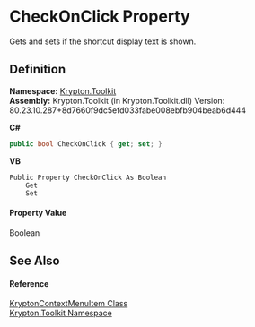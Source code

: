 # CheckOnClick Property


Gets and sets if the shortcut display text is shown.



## Definition
**Namespace:** <a href="79d2eac2-21f4-54ff-7552-b20c33c30600.md">Krypton.Toolkit</a>  
**Assembly:** Krypton.Toolkit (in Krypton.Toolkit.dll) Version: 80.23.10.287+8d7660f9dc5efd033fabe008ebfb904beab6d444

**C#**
``` C#
public bool CheckOnClick { get; set; }
```
**VB**
``` VB
Public Property CheckOnClick As Boolean
	Get
	Set
```



#### Property Value
Boolean

## See Also


#### Reference
<a href="19269e57-f7e7-326d-c5b4-f602bf32208b.md">KryptonContextMenuItem Class</a>  
<a href="79d2eac2-21f4-54ff-7552-b20c33c30600.md">Krypton.Toolkit Namespace</a>  
